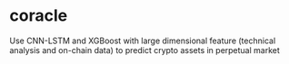 # coracle
Use CNN-LSTM and XGBoost with large dimensional feature (technical analysis and on-chain data) to predict crypto assets in perpetual market
